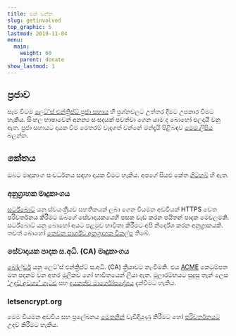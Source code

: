 ```yaml
---
title: එක් වන්න
slug: getinvolved
top_graphic: 5
lastmod: 2019-11-04
menu:
  main:
    weight: 60
    parent: donate
show_lastmod: 1
---
```



## ප්‍රජාව

සෑම විටම [ලෙට්'ස් එන්ක්‍රිප්ට් ප්‍රජා සහාය](https://community.letsencrypt.org/) හි ප්‍රශ්නවලට උත්තර දීමට උපකාර වීමට හැකිය. සිංහල භාෂාවෙන් අනන්‍ය සංසදයක් පවත්වා ගෙන යාම ද බොහෝ ඵලදායී වනු ඇත. ප්‍රජා සහායට දායක වීම මෙතරම් වැදගත් වන්නේ මන්දැයි පිළිබඳව [මෙම ලිපිය](/2015/08/13/lets-encrypt-community-support.html) බලන්න.

## කේතය

ඔබට මෘදුකාංග සංවර්ධනය සඳහා දායක වීමට හැකිය. අපගේ සියළු කේත [ගිට්හබ්](https://github.com/letsencrypt/) හි ඇත.

### අනුග්‍රාහක මෘදුකාංගය

[සර්ට්බොට්](https://github.com/certbot/certbot) යනු ස්වයංක්‍රීයව සහතිකයක් ලබා ගෙන වියමන අඩවියක් HTTPS වෙත පරිවර්තනය කිරීමට ඔබගේ සේවාදායකයෙහි පසක වැඩ කරන පයිතන් පාදක මෙවලමකි. සර්ට්බොට් යනු බොහෝ අයට පළමුව භාවිතා කිරීමට අපි නිර්දේශ කරන අනුග්‍රාකයකි. තවත් බොහෝ [තෙවන පාර්ශ්ව අනුග්‍රාහක විකල්ප](/docs/client-options) තිබේ.

### සේවාදායක පාදක ස.අධි. (CA) මෘදුකාංගය

[බෝල්ඩර්](https://github.com/letsencrypt/boulder) යනු ලෙට්'ස් එන්ක්‍රිප්ට් ස.අධි. (CA) ක්‍රියාවට නැංවීමකි. එය [ACME](https://tools.ietf.org/html/rfc8555) කෙටුම්පත මත පදනම් වන අතර මූලිකව ගෝ භාවිතයෙන් ලියා ඇත. මූලාරම්භයට සුදුසු තැන් ලෙස ['උදව් අවශ්‍ය' ගැටළු](https://github.com/letsencrypt/boulder/labels/help%20wanted) සහ [දායකත්ව මාර්ගෝපදේශය](https://github.com/letsencrypt/boulder/blob/master/CONTRIBUTING.md) දැක්වීමට හැකිය.

### letsencrypt.org

මෙම වියමන අඩවිය සහ ප්‍රලේඛනය [මෙතනින්](https://github.com/letsencrypt/website) වැඩිදියුණු කිරීමට හෝ [පරිවර්තනයට](https://crowdin.com/project/lets-encrypt-website) උදව් කිරීමට හැකිය.
